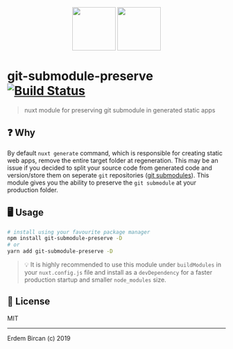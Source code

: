 <div align='center'>
  <img width='100px'  src='https://avatars2.githubusercontent.com/u/23360933?s=200&v=4'/>
  <img width='100px' src='https://gitforwindows.org/img/git_logo.png'/>
</div>

# git-submodule-preserve [![Build Status](https://travis-ci.org/erdembircan/git-submodule-preserve.svg?branch=master)](https://travis-ci.org/erdembircan/git-submodule-preserve)

> nuxt module for preserving git submodule in generated static apps

## ❓ Why

By default `nuxt generate` command, which is responsible for creating static web apps, remove the entire target folder at regeneration. This may be an issue if you decided to split your source code from generated code and version/store them on seperate `git` repositories ([git submodules](https://git-scm.com/book/en/v2/Git-Tools-Submodules)). This module gives you the ability to preserve the `git submodule` at your production folder.

## 🖥 Usage

```bash
# install using your favourite package manager
npm install git-submodule-preserve -D
# or
yarn add git-submodule-preserve -D
```

> 💡 It is highly recommended to use this module under `buildModules` in your `nuxt.config.js` file and install as a `devDependency` for a faster production startup and smaller `node_modules` size.

## 📕 License

MIT

---

Erdem Bircan (c) 2019
